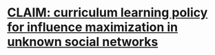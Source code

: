 # [CLAIM: curriculum learning policy for influence maximization in unknown social networks](https://proceedings.mlr.press/v161/li21b/li21b.pdf)

